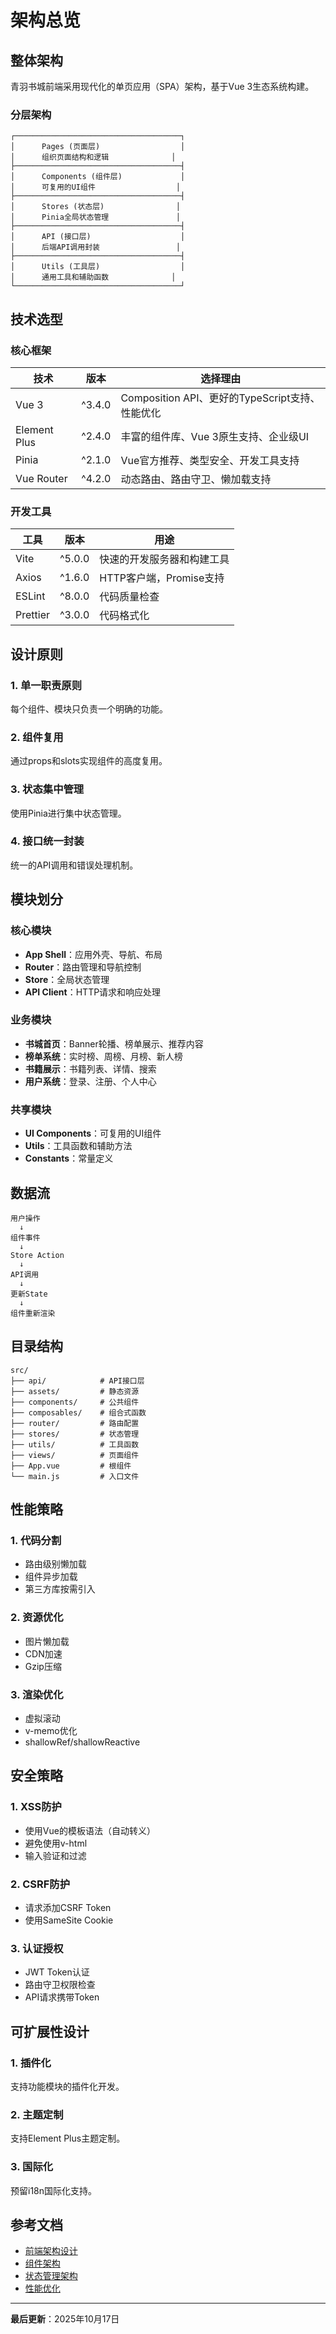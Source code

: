 # 架构总览

## 整体架构

青羽书城前端采用现代化的单页应用（SPA）架构，基于Vue 3生态系统构建。

### 分层架构

```
┌─────────────────────────────────────┐
│      Pages (页面层)                  │
│      组织页面结构和逻辑              │
├─────────────────────────────────────┤
│      Components (组件层)             │
│      可复用的UI组件                  │
├─────────────────────────────────────┤
│      Stores (状态层)                │
│      Pinia全局状态管理               │
├─────────────────────────────────────┤
│      API (接口层)                    │
│      后端API调用封装                 │
├─────────────────────────────────────┤
│      Utils (工具层)                  │
│      通用工具和辅助函数              │
└─────────────────────────────────────┘
```

## 技术选型

### 核心框架

| 技术         | 版本   | 选择理由                                        |
| ------------ | ------ | ----------------------------------------------- |
| Vue 3        | ^3.4.0 | Composition API、更好的TypeScript支持、性能优化 |
| Element Plus | ^2.4.0 | 丰富的组件库、Vue 3原生支持、企业级UI           |
| Pinia        | ^2.1.0 | Vue官方推荐、类型安全、开发工具支持             |
| Vue Router   | ^4.2.0 | 动态路由、路由守卫、懒加载支持                  |

### 开发工具

| 工具     | 版本   | 用途                       |
| -------- | ------ | -------------------------- |
| Vite     | ^5.0.0 | 快速的开发服务器和构建工具 |
| Axios    | ^1.6.0 | HTTP客户端，Promise支持    |
| ESLint   | ^8.0.0 | 代码质量检查               |
| Prettier | ^3.0.0 | 代码格式化                 |

## 设计原则

### 1. 单一职责原则

每个组件、模块只负责一个明确的功能。

### 2. 组件复用

通过props和slots实现组件的高度复用。

### 3. 状态集中管理

使用Pinia进行集中状态管理。

### 4. 接口统一封装

统一的API调用和错误处理机制。

## 模块划分

### 核心模块

- **App Shell**：应用外壳、导航、布局
- **Router**：路由管理和导航控制
- **Store**：全局状态管理
- **API Client**：HTTP请求和响应处理

### 业务模块

- **书城首页**：Banner轮播、榜单展示、推荐内容
- **榜单系统**：实时榜、周榜、月榜、新人榜
- **书籍展示**：书籍列表、详情、搜索
- **用户系统**：登录、注册、个人中心

### 共享模块

- **UI Components**：可复用的UI组件
- **Utils**：工具函数和辅助方法
- **Constants**：常量定义

## 数据流

```
用户操作
  ↓
组件事件
  ↓
Store Action
  ↓
API调用
  ↓
更新State
  ↓
组件重新渲染
```

## 目录结构

```
src/
├── api/            # API接口层
├── assets/         # 静态资源
├── components/     # 公共组件
├── composables/    # 组合式函数
├── router/         # 路由配置
├── stores/         # 状态管理
├── utils/          # 工具函数
├── views/          # 页面组件
├── App.vue         # 根组件
└── main.js         # 入口文件
```

## 性能策略

### 1. 代码分割

- 路由级别懒加载
- 组件异步加载
- 第三方库按需引入

### 2. 资源优化

- 图片懒加载
- CDN加速
- Gzip压缩

### 3. 渲染优化

- 虚拟滚动
- v-memo优化
- shallowRef/shallowReactive

## 安全策略

### 1. XSS防护

- 使用Vue的模板语法（自动转义）
- 避免使用v-html
- 输入验证和过滤

### 2. CSRF防护

- 请求添加CSRF Token
- 使用SameSite Cookie

### 3. 认证授权

- JWT Token认证
- 路由守卫权限检查
- API请求携带Token

## 可扩展性设计

### 1. 插件化

支持功能模块的插件化开发。

### 2. 主题定制

支持Element Plus主题定制。

### 3. 国际化

预留i18n国际化支持。

## 参考文档

- [前端架构设计](./前端架构设计.md)
- [组件架构](./组件架构设计.md)
- [状态管理架构](./状态管理架构.md)
- [性能优化](./性能优化架构.md)

---

**最后更新**：2025年10月17日
